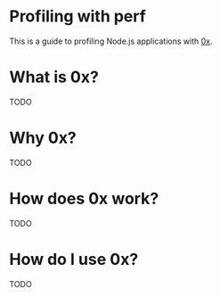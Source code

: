 # Profiling with perf

This is a guide to profiling Node.js applications with [0x](https://github.com/davidmarkclements/0x).

# What is 0x?

TODO

# Why 0x?

TODO

# How does 0x work?

TODO

# How do I use 0x?

TODO
